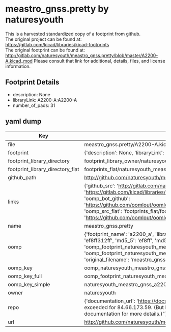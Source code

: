# meastro_gnss.pretty by naturesyouth  
This is a harvested standardized copy of a footprint from github.  
The original project can be found at:  
https://gitlab.com/kicad/libraries/kicad-footprints  
The original footprint can be found at:
http://gitlab.com/naturesyouth/meastro_gnss.pretty/blob/master/A2200-A.kicad_mod
Please consult that link for additional, details, files, and license information.  
## Footprint Details
* description: None  
* libraryLink: A2200-A:A2200-A  
* number_of_pads: 31  
## yaml dump  
| Key | Value |  
| --- | --- |  
| file | meastro_gnss.pretty/A2200-A.kicad_mod |  
| footprint | {'description': None, 'libraryLink': 'A2200-A:A2200-A', 'number_of_pads': 31} |  
| footprint_library_directory | footprint_library_owner/naturesyouth_meastro_gnss.pretty |  
| footprint_library_directory_flat | footprints_flat/naturesyouth_meastro_gnss_a2200_a/working |  
| github_path | http://github.com/naturesyouth/meastro_gnss.pretty/blob/master/A2200-A.kicad_mod |  
| links | {'github_src': 'http://gitlab.com/naturesyouth/meastro_gnss.pretty/blob/master/A2200-A.kicad_mod', 'github_src_repo': 'https://gitlab.com/kicad/libraries/kicad-footprints', 'oomp_bot': 'footprints/naturesyouth_meastro_gnss_a2200_a/working', 'oomp_bot_github': 'https://github.com/oomlout/oomlout_oomp_footprint_bot/tree/main/footprints/naturesyouth_meastro_gnss_a2200_a/working', 'oomp_src_flat': 'footprints_flat/footprints_flat/naturesyouth_meastro_gnss_a2200_a/working', 'oomp_src_flat_github': 'https://github.com/oomlout/oomlout_oomp_footprint_src/tree/main/footprints_flat/naturesyouth_meastro_gnss_a2200_a/working'} |  
| name | meastro_gnss.pretty |  
| oomp | {'footprint_name': 'a2200_a', 'library_name': 'meastro_gnss', 'md5': 'ef8ff312fffa367cf9137ca84b133b40', 'md5_10': 'ef8ff312ff', 'md5_5': 'ef8ff', 'md5_6': 'ef8ff3', 'oomp_key': 'oomp_naturesyouth_meastro_gnss_a2200_a', 'oomp_key_extra': 'oomp_footprint_naturesyouth_meastro_gnss_a2200_a', 'oomp_key_full': 'oomp_footprint_naturesyouth_meastro_gnss_a2200_a_ef8ff3', 'oomp_key_simple': 'naturesyouth_meastro_gnss_a2200_a', 'original_filename': 'meastro_gnss.pretty/A2200-A.kicad_mod', 'owner_name': 'naturesyouth'} |  
| oomp_key | oomp_naturesyouth_meastro_gnss_a2200_a |  
| oomp_key_full | oomp_footprint_naturesyouth_meastro_gnss_a2200_a |  
| oomp_key_simple | naturesyouth_meastro_gnss_a2200_a |  
| owner | naturesyouth |  
| repo | {'documentation_url': 'https://docs.github.com/rest/overview/resources-in-the-rest-api#rate-limiting', 'message': "API rate limit exceeded for 84.66.173.59. (But here's the good news: Authenticated requests get a higher rate limit. Check out the documentation for more details.)"} |  
| url | http://github.com/naturesyouth/meastro_gnss.pretty |  

